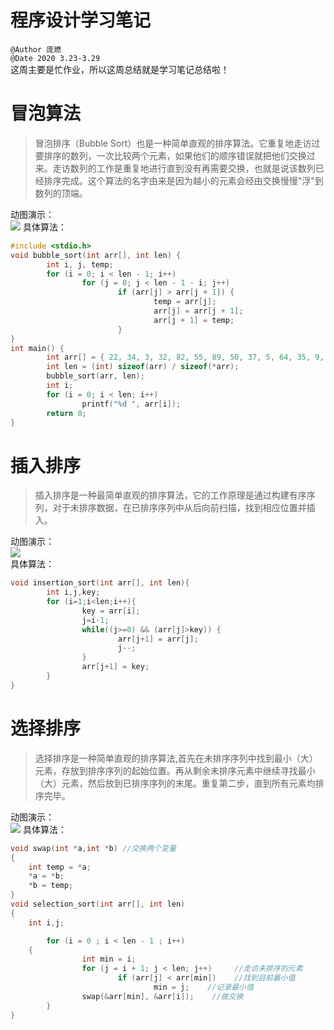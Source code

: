 # 程序设计学习笔记
`@Author 庞燃`         
`@Date 2020 3.23-3.29`    
这周主要是忙作业，所以这周总结就是学习笔记总结啦！

# 冒泡算法  
>冒泡排序（Bubble Sort）也是一种简单直观的排序算法。它重复地走访过要排序的数列，一次比较两个元素，如果他们的顺序错误就把他们交换过来。走访数列的工作是重复地进行直到没有再需要交换，也就是说该数列已经排序完成。这个算法的名字由来是因为越小的元素会经由交换慢慢"浮"到数列的顶端。 

动图演示：   
<img src="https://www.runoob.com/wp-content/uploads/2019/03/bubbleSort.gif" />
具体算法：   
```c   
#include <stdio.h>
void bubble_sort(int arr[], int len) {
        int i, j, temp;
        for (i = 0; i < len - 1; i++)
                for (j = 0; j < len - 1 - i; j++)
                        if (arr[j] > arr[j + 1]) {
                                temp = arr[j];
                                arr[j] = arr[j + 1];
                                arr[j + 1] = temp;
                        }
}
int main() {
        int arr[] = { 22, 34, 3, 32, 82, 55, 89, 50, 37, 5, 64, 35, 9, 70 };
        int len = (int) sizeof(arr) / sizeof(*arr);
        bubble_sort(arr, len);
        int i;
        for (i = 0; i < len; i++)
                printf("%d ", arr[i]);
        return 0;
}
```
# 插入排序
>插入排序是一种最简单直观的排序算法，它的工作原理是通过构建有序序列，对于未排序数据，在已排序序列中从后向前扫描，找到相应位置并插入。   

动图演示：    
<img src="https://www.runoob.com/wp-content/uploads/2019/03/insertionSort.gif" />   
具体算法：
```c   
void insertion_sort(int arr[], int len){
        int i,j,key;
        for (i=1;i<len;i++){
                key = arr[i];
                j=i-1;
                while((j>=0) && (arr[j]>key)) {
                        arr[j+1] = arr[j];
                        j--;
                }
                arr[j+1] = key;
        }
}
```
# 选择排序   
>选择排序是一种简单直观的排序算法,首先在未排序序列中找到最小（大）元素，存放到排序序列的起始位置。再从剩余未排序元素中继续寻找最小（大）元素，然后放到已排序序列的末尾。重复第二步，直到所有元素均排序完毕。

动图演示：    
<img src="https://www.runoob.com/wp-content/uploads/2019/03/selectionSort.gif" />
具体算法：
```c  
void swap(int *a,int *b) //交换两个变量
{
    int temp = *a;
    *a = *b;
    *b = temp;
}
void selection_sort(int arr[], int len)
{
    int i,j;

        for (i = 0 ; i < len - 1 ; i++)
    {
                int min = i;
                for (j = i + 1; j < len; j++)     //走访未排序的元素
                        if (arr[j] < arr[min])    //找到目前最小值
                                min = j;    //记录最小值
                swap(&arr[min], &arr[i]);    //做交换
        }
}
```
